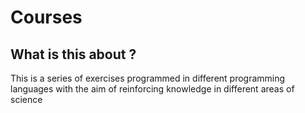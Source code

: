 # Courses
## What is this about ?
This is a series of exercises programmed in different programming languages with the aim of reinforcing knowledge in different areas of science

